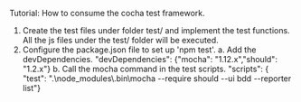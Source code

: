  Tutorial: How to consume the cocha test framework.
 1. Create the test files under folder test/ and implement the test functions. All the js files under the test/ folder will be executed.
 2. Configure the package.json file to set up 'npm test'.
	a. Add the devDependencies. "devDependencies": {"mocha": "1.12.x","should": "1.2.x"}
	b. Call the mocha command in the test scripts. "scripts": { "test": ".\\node_modules\\.bin\\mocha --require should --ui bdd --reporter list"}